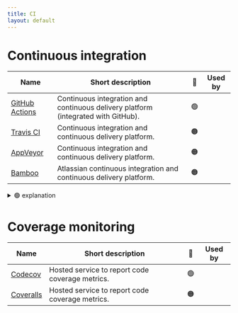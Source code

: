 ```yaml
---
title: CI
layout: default
---
```


# Continuous integration

| Name                                                                                  | Short description                                                                 | 🚦  | Used by |
| ------------------------------------------------------------------------------------- | --------------------------------------------------------------------------------- | --- | :-: |
| [GitHub Actions](https://docs.github.com/en/actions)                                  | Continuous integration and continuous delivery platform (integrated with GitHub). | 🟢  | |
| [Travis CI](https://docs.travis-ci.com/)                                              | Continuous integration and continuous delivery platform.                          | 🟠  | |
| [AppVeyor](https://www.appveyor.com/docs/)                                            | Continuous integration and continuous delivery platform.                          | 🟠  | |
| [Bamboo](https://confluence.atlassian.com/bamboo/bamboo-documentation-289276551.html) | Atlassian continuous integration and continuous delivery platform.                | 🟠  | |

<details>
<summary> 🟢 explanation</summary>
We have many projects using github CI, it's both convenient and works well. It's become the standard. Also, note that it's free for public repos.
</details>

# Coverage monitoring

| Name                                     | Short description                               | 🚦  | Used by |
| ---------------------------------------- | ----------------------------------------------- | ---- | :-: |
| [Codecov](https://docs.codecov.com/docs) | Hosted service to report code coverage metrics. | 🟢  | |
| [Coveralls](https://docs.coveralls.io/)  | Hosted service to report code coverage metrics. | 🟠  | |
